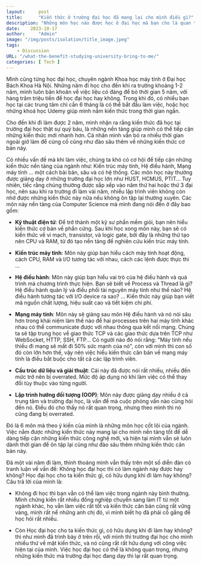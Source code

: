 ```yaml
---
layout:     post
title:      "Kiến thức ở trường đại học đã mang lại cho mình điều gì?"
description: "Những môn học nào được học ở đại học mà bạn cho là quan trọng nhất? Kiến thức ở trường đại học có thực sự hữu dụng khi chúng ta đi làm hay không? Trong bài viết này mình sẽ nói ra quan điểm của mình về vấn đề này."
date:    2023-10-17
author:     "Admin"
image: "/img/posts/isolation/title_image.jpeg"
tags:
    - Discussion
URL: "/what-the-benefit-studying-university-bring-to-me/"
categories: [ Tech ]
---
```


Mình cũng từng học đại học, chuyên ngành Khoa học máy tính ở Đại học Bách Khoa Hà Nội. Những năm đi học cho đến khi ra trường khoảng 1-2 năm, mình luôn băn khoăn về việc liệu có đáng để bỏ thời gian 5 năm, với hàng trăm triệu tiền để học đại học hay không. Trong khi đó, có nhiều bạn học tại các trung tâm chỉ cần 6 tháng là có thể bắt đầu làm việc, hoặc học những khoá học Udemy giúp mình nắm kiến thức trong thời gian ngắn.

Cho đến khi đi làm được 2 năm, mình nhận ra rằng kiến thức đã học tại trường đại học thật sự quý báu, là những nền tảng giúp mình có thể tiếp cận những kiến thức mới nhanh hơn. Cá nhân mình vẫn bỏ ra nhiều thời gian ngoài giờ làm để củng cố cũng như đào sâu thêm về những kiến thức cơ bản này.

Có nhiều vấn đề mà khi làm việc, chúng ta khó có cơ hội để tiếp cận những kiến thức nền tảng của ngành như: Kiến trúc máy tính, Hệ điều hành, Mạng máy tính ... một cách bài bản, sâu và có hệ thống. Các môn học này thường được giảng dạy ở những trường đại học lớn như HUST, HCMUS, PTIT... Tuy nhiên, tiếc rằng chúng thường được sắp xếp vào năm thứ hai hoặc thứ 3 đại học, nên sau khi ra trường đi làm vài năm, nhiều lập trình viên không còn nhớ được những kiến thức này nữa nếu không ôn tập lại thường xuyên. Các môn này nền tảng của Computer Science mà mình đang nói đến ở đây bao gồm:
- **Kỹ thuật điện tử**: Để trở thành một kỹ sư phần mềm giỏi, bạn nên hiểu kiến thức cơ bản về phần cứng. Sau khi học xong môn này, bạn sẽ có kiến thức về vi mạch, transistor, và logic gate, bởi đây là những thứ tạo nên CPU và RAM, từ đó tạo nền tảng để nghiên cứu kiến trúc máy tính.

- **Kiến trúc máy tính**: Môn này giúp bạn hiểu cách máy tính hoạt động, cách CPU, RAM và I/O tương tác với nhau, cách các lệnh được thực thi ...

- **Hệ điều hành**: Môn này giúp bạn hiểu vai trò của hệ điều hành và quá trình mà chương trình thực hiện. Bạn sẽ biết về Process và Thread là gì? Hệ điều hành quản lý và điều phối tài nguyên máy tính như thế nào? Hệ điều hành tương tác với I/O device ra sao? ... Kiến thức này giúp bạn viết mã nguồn chất lượng, hiệu suất cao và tiết kiệm chi phí.

- **Mạng máy tính**: Môn này sẽ giảng sau môn Hệ điều hành và nó nói sâu hơn trong khái niệm làm thế nào để hai processes trên hai máy tính khác nhau có thể communicate được với nhau thông qua kết nối mạng. Chúng ta sẽ tập trung học về giao thức TCP và các giao thức dựa trên TCP như WebSocket, HTTP, SSH, FTP... Có người nào đó nói rằng: "Máy tính nếu thiếu đi mạng sẽ mất đi 50% sức mạnh của nó", còn với mình thì con số đó còn lớn hơn thế, vậy nên việc hiểu kiến thức căn bản về mạng máy tính là điều bắt buộc cho tất cả các lập trình viên.

- **Cấu trúc dữ liệu và giải thuật**: Cái này đã được nói rất nhiều, nhiều đến mức trở nên bị overrated. Mức độ áp dụng nó khi làm việc có thể thay đổi tùy thuộc vào từng người.

- **Lập trình hướng đối tượng (OOP)**: Môn này được giảng dạy nhiều ở cả trung tâm và trường đại học, là vấn đề mà cuộc phỏng vấn nào cũng hỏi đến nó. Điều đó cho thấy nó rất quan trọng, nhưng theo mình thì nó cũng đang bị overrated.


Đó là 6 môn mà theo ý kiến của mình là những môn học cốt lõi của ngành. Việc nắm được những kiến thức này mang lại cho mình nền tảng tốt để dễ dàng tiếp cận những kiến thức công nghệ mới, và hiện tại mình vẫn sẽ luôn dành thời gian để ôn tập lại cũng như đào sâu thêm những kiến thức căn bản này.

Đã một vài năm đi làm, thỉnh thoảng mình vẫn thấy trên một số diễn đàn có tranh luận về vấn đề: Không học đại học thì có làm ngành này được hay không? Học đại học cho ta kiến thức gì, có hữu dụng khi đi làm hay không? Câu trả lời của mình là:
- Không đi học thì bạn vẫn có thể làm việc trong ngành này bình thường. Mình chứng kiến rất nhiều đồng nghiệp chuyển sang làm IT từ một ngành khác, họ vẫn làm việc rất tốt và kiến thức căn bản cũng rất vững vàng, mình rất nể những anh chị đó, vì mình biết họ đã phải cố gắng để học hỏi rất nhiều.

- Còn Học đại học cho ta kiến thức gì, có hữu dụng khi đi làm hay không? thì như mình đã trình bày ở trên rồi, với mình thì trường đại học cho mình nhiều thứ về mặt kiến thức, và nó cũng rất rất hữu dụng với công việc hiện tại của mình. Việc học đại học có thể là không quan trọng, nhưng những kiến thức mà trường đại học đang dạy thì lại rất quan trọng.

